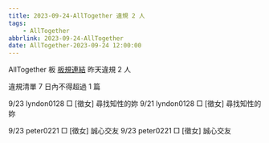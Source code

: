 ```yaml
---
title: 2023-09-24-AllTogether 違規 2 人
tags:
    - AllTogether
abbrlink: 2023-09-24-AllTogether
date: AllTogether-2023-09-24 12:00:00
---
```

AllTogether 板 [板規連結](https://www.ptt.cc/bbs/AllTogether/M.1643211430.A.5FB.html)
昨天違規 2 人
<!-- more -->

違規清單
7 日內不得超過 1 篇

9/23 lyndon0128 □ [徵女] 尋找知性的妳
9/21 lyndon0128 □ [徵女] 尋找知性的妳

9/23 peter0221 □ [徵女] 誠心交友
9/23 peter0221 □ [徵女] 誠心交友